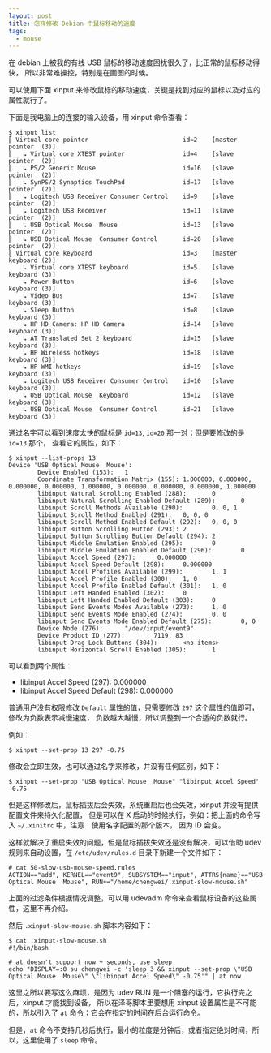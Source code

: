 ```yaml
---
layout: post
title: 怎样修改 Debian 中鼠标移动的速度
tags:
  - mouse
---
```


在 debian 上被我的有线 USB 鼠标的移动速度困扰很久了，比正常的鼠标移动得快，
所以非常难操控，特别是在画图的时候。

可以使用下面 xinput 来修改鼠标的移动速度，关键是找到对应的鼠标以及对应的属性就行了。

下面是我电脑上的连接的输入设备，用 xinput 命令查看：

```
$ xinput list
⎡ Virtual core pointer                          id=2    [master pointer  (3)]
⎜   ↳ Virtual core XTEST pointer                id=4    [slave  pointer  (2)]
⎜   ↳ PS/2 Generic Mouse                        id=16   [slave  pointer  (2)]
⎜   ↳ SynPS/2 Synaptics TouchPad                id=17   [slave  pointer  (2)]
⎜   ↳ Logitech USB Receiver Consumer Control    id=9    [slave  pointer  (2)]
⎜   ↳ Logitech USB Receiver                     id=11   [slave  pointer  (2)]
⎜   ↳ USB Optical Mouse  Mouse                  id=13   [slave  pointer  (2)]
⎜   ↳ USB Optical Mouse  Consumer Control       id=20   [slave  pointer  (2)]
⎣ Virtual core keyboard                         id=3    [master keyboard (2)]
    ↳ Virtual core XTEST keyboard               id=5    [slave  keyboard (3)]
    ↳ Power Button                              id=6    [slave  keyboard (3)]
    ↳ Video Bus                                 id=7    [slave  keyboard (3)]
    ↳ Sleep Button                              id=8    [slave  keyboard (3)]
    ↳ HP HD Camera: HP HD Camera                id=14   [slave  keyboard (3)]
    ↳ AT Translated Set 2 keyboard              id=15   [slave  keyboard (3)]
    ↳ HP Wireless hotkeys                       id=18   [slave  keyboard (3)]
    ↳ HP WMI hotkeys                            id=19   [slave  keyboard (3)]
    ↳ Logitech USB Receiver Consumer Control    id=10   [slave  keyboard (3)]
    ↳ USB Optical Mouse  Keyboard               id=12   [slave  keyboard (3)]
    ↳ USB Optical Mouse  Consumer Control       id=21   [slave  keyboard (3)]
```

通过名字可以看到速度太快的鼠标是 `id=13`, `id=20` 那一对；但是要修改的是 `id=13` 那个，
查看它的属性，如下：

```
$ xinput --list-props 13
Device 'USB Optical Mouse  Mouse':
        Device Enabled (153):   1
        Coordinate Transformation Matrix (155): 1.000000, 0.000000, 0.000000, 0.000000, 1.000000, 0.000000, 0.000000, 0.000000, 1.000000
        libinput Natural Scrolling Enabled (288):       0
        libinput Natural Scrolling Enabled Default (289):       0
        libinput Scroll Methods Available (290):        0, 0, 1
        libinput Scroll Method Enabled (291):   0, 0, 0
        libinput Scroll Method Enabled Default (292):   0, 0, 0
        libinput Button Scrolling Button (293): 2
        libinput Button Scrolling Button Default (294): 2
        libinput Middle Emulation Enabled (295):        0
        libinput Middle Emulation Enabled Default (296):        0
        libinput Accel Speed (297):      0.000000
        libinput Accel Speed Default (298):     0.000000
        libinput Accel Profiles Available (299):        1, 1
        libinput Accel Profile Enabled (300):   1, 0
        libinput Accel Profile Enabled Default (301):   1, 0
        libinput Left Handed Enabled (302):     0
        libinput Left Handed Enabled Default (303):     0
        libinput Send Events Modes Available (273):     1, 0
        libinput Send Events Mode Enabled (274):        0, 0
        libinput Send Events Mode Enabled Default (275):        0, 0
        Device Node (276):      "/dev/input/event9"
        Device Product ID (277):        7119, 83
        libinput Drag Lock Buttons (304):       <no items>
        libinput Horizontal Scroll Enabled (305):       1
```

可以看到两个属性：

  - libinput Accel Speed (297):      0.000000
  - libinput Accel Speed Default (298):     0.000000

普通用户没有权限修改 `Default` 属性的值，只需要修改 `297` 这个属性的值即可，修改为负数表示减慢速度，
负数越大越慢，所以调整到一个合适的负数就行。

例如：

```
$ xinput --set-prop 13 297 -0.75
```

修改会立即生效，也可以通过名字来修改，并没有任何区别，如下：

```
$ xinput --set-prop "USB Optical Mouse  Mouse" "libinput Accel Speed" -0.75
```

但是这样修改后，鼠标插拔后会失效，系统重启后也会失效，xinput 并没有提供配置文件来持久化配置，
但是可以在 X 启动的时候执行，例如：把上面的命令写入 `~/.xinitrc` 中，注意：使用名字配置的那个版本，
因为 ID 会变。

这样就解决了重启失效的问题，但是鼠标插拔失效还是没有解决，可以借助 udev 规则来自动设置，在 `/etc/udev/rules.d`
目录下新建一个文件如下：

```
# cat 50-slow-usb-mouse-speed.rules
ACTION=="add", KERNEL=="event9", SUBSYSTEM=="input", ATTRS{name}=="USB Optical Mouse  Mouse", RUN+="/home/chengwei/.xinput-slow-mouse.sh"
```

上面的过滤条件根据情况调整，可以用 udevadm 命令来查看鼠标设备的这些属性，这里不再介绍。

然后 `.xinput-slow-mouse.sh` 脚本内容如下：

```
$ cat .xinput-slow-mouse.sh
#!/bin/bash

# at doesn't support now + seconds, use sleep
echo "DISPLAY=:0 su chengwei -c 'sleep 3 && xinput --set-prop \"USB Optical Mouse  Mouse\" \"libinput Accel Speed\" -0.75'" | at now
```

这里之所以要写这么麻烦，是因为 udev RUN 是一个阻塞的运行，它执行完之后，xinput 才能找到设备，
所以在泽哥脚本里要想用 xinput 设置属性是不可能的，所以引入了 `at` 命令；它会在指定的时间在后台运行命令。

但是，`at` 命令不支持几秒后执行，最小的粒度是分钟后，或者指定绝对时间，所以，这里使用了 `sleep` 命令。
